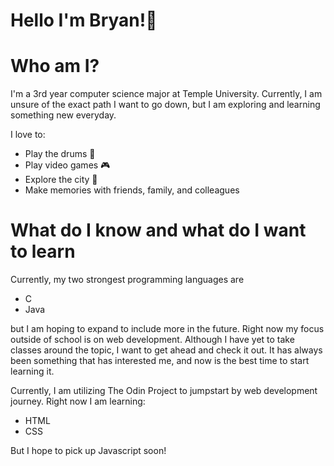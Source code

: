 # Hello I'm Bryan!👋

# Who am I?
  I'm a 3rd year computer science major at Temple University. Currently, I am unsure of the exact path I want to go down, but I am exploring and learning something new     everyday. <br>
  
  I love to:
  * Play the drums 🥁
  * Play video games 🎮 
  * Explore the city 🌆
  * Make memories with friends, family, and colleagues

# What do I know and what do I want to learn
  Currently, my two strongest programming languages are 
  * C
  * Java
  
  but I am hoping to expand to include more in the future.
  Right now my focus outside of school is on web development. Although I have yet to take classes around the topic, I want to get ahead and check it out. It has always     been something that has interested me, and now is the best time to start learning it. <br>

  Currently, I am utilizing The Odin Project to jumpstart by web development journey. Right now I am learning:
  
  * HTML
  * CSS
  
  But I hope to pick up Javascript soon!

